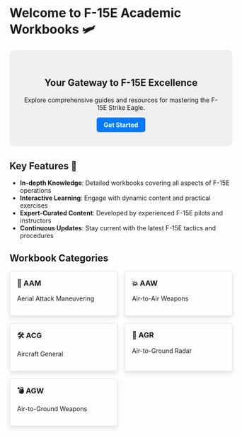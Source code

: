 # Welcome to F-15E Academic Workbooks 🛩️

<div class="hero">
  <h2>Your Gateway to F-15E Excellence</h2>
  <p>Explore comprehensive guides and resources for mastering the F-15E Strike Eagle.</p>
  <a href="#get-started" class="cta-button">Get Started</a>
</div>

## Key Features 🌟

- **In-depth Knowledge**: Detailed workbooks covering all aspects of F-15E operations
- **Interactive Learning**: Engage with dynamic content and practical exercises
- **Expert-Curated Content**: Developed by experienced F-15E pilots and instructors
- **Continuous Updates**: Stay current with the latest F-15E tactics and procedures

## Workbook Categories

<div class="category-grid">
  <div class="category-card">
    <h3>🎯 AAM</h3>
    <p>Aerial Attack Maneuvering</p>
  </div>
  <div class="category-card">
    <h3>💥 AAW</h3>
    <p>Air-to-Air Weapons</p>
  </div>
  <div class="category-card">
    <h3>🛠️ ACG</h3>
    <p>Aircraft General</p>
  </div>
  <div class="category-card">
    <h3>📡 AGR</h3>
    <p>Air-to-Ground Radar</p>
  </div>
  <div class="category-card">
    <h3>💣 AGW</h3>
    <p>Air-to-Ground Weapons</p>
  </div>
</div>

<script>
document.addEventListener('DOMContentLoaded', (event) => {
  // Add smooth scrolling to CTA button
  document.querySelector('.cta-button').addEventListener('click', function(e) {
    e.preventDefault();
    document.querySelector(this.getAttribute('href')).scrollIntoView({
      behavior: 'smooth'
    });
  });

  // Add hover effect to category cards
  document.querySelectorAll('.category-card').forEach(card => {
    card.addEventListener('mouseover', function() {
      this.style.transform = 'translateY(-5px)';
      this.style.boxShadow = '0 10px 20px rgba(0,0,0,0.2)';
    });
    card.addEventListener('mouseout', function() {
      this.style.transform = 'translateY(0)';
      this.style.boxShadow = '0 5px 10px rgba(0,0,0,0.1)';
    });
  });
});
</script>

<style>
.hero {
  background-color: #f0f0f0;
  padding: 2rem;
  border-radius: 10px;
  text-align: center;
  margin-bottom: 2rem;
}

.cta-button {
  display: inline-block;
  background-color: #007bff;
  color: white;
  padding: 0.5rem 1rem;
  text-decoration: none;
  border-radius: 5px;
  font-weight: bold;
  transition: background-color 0.3s ease;
}

.cta-button:hover {
  background-color: #0056b3;
}

.category-grid {
  display: grid;
  grid-template-columns: repeat(auto-fit, minmax(200px, 1fr));
  gap: 1rem;
  margin-bottom: 2rem;
}

.category-card {
  background-color: transparent;
  padding: 1rem;
  border-radius: 5px;
  box-shadow: 0 5px 10px rgba(0,0,0,0.1);
  transition: all 0.3s ease;
  border: 1px solid rgba(0,0,0,0.1);
}

.category-card h3 {
  margin-top: 0;
}

#get-started {
  background-color: #e9ecef;
  padding: 2rem;
  border-radius: 10px;
  text-align: center;
}
</style>
